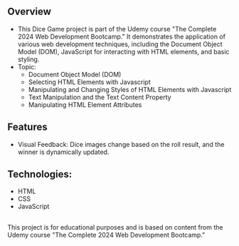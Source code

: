 ## Overview
- This Dice Game project is part of the Udemy course "The Complete 2024 Web Development Bootcamp." It demonstrates the application of various web development techniques, including the Document Object Model (DOM), JavaScript for interacting with HTML elements, and basic styling.
- Topic:
  * Document Object Model (DOM)
  * Selecting HTML Elements with Javascript
  * Manipulating and Changing Styles of HTML Elements with Javascript
  * Text Manipulation and the Text Content Property
  * Manipulating HTML Element Attributes
    
## Features
  * Visual Feedback: Dice images change based on the roll result, and the winner is dynamically updated.

## Technologies:
  * HTML
  * CSS
  * JavaScript

##
This project is for educational purposes and is based on content from the Udemy course "The Complete 2024 Web Development Bootcamp."




